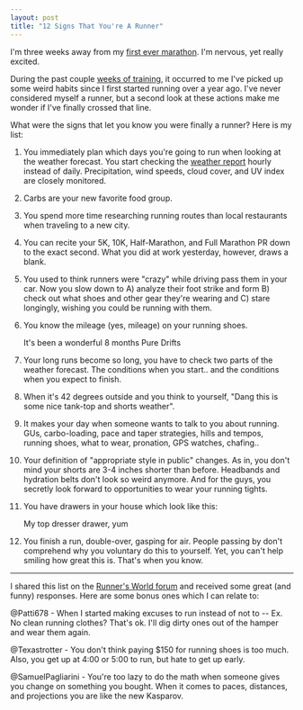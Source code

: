 ```yaml
---
layout: post
title: "12 Signs That You're A Runner"
---
```


I'm three weeks away from my [first ever marathon][4]. I'm nervous, yet really excited.

During the past couple [weeks of training][3], it occurred to me I've picked up some weird habits since I first started running over a year ago. I've never considered myself a runner, but a second look at these actions make me wonder if I've finally crossed that line.

What were the signs that let you know you were finally a runner? Here is my list:

1. You immediately plan which days you're going to run when looking at the weather forecast. You start checking the [weather report][1] hourly instead of daily. Precipitation, wind speeds, cloud cover, and UV index are closely monitored.

2. Carbs are your new favorite food group.

3. You spend more time researching running routes than local restaurants when traveling to a new city.

4. You can recite your 5K, 10K, Half-Marathon, and Full Marathon PR down to the exact second. What you did at work yesterday, however, draws a blank.

5. You used to think runners were "crazy" while driving pass them in your car. Now you slow down to A) analyze their foot strike and form B) check out what shoes and other gear they're wearing and C) stare longingly, wishing you could be running with them.

6. You know the mileage (yes, mileage) on your running shoes.

      <a href="/static/shoe_mileage.png">
      <amp-img class="pure-img center vertimg400" src="/static/shoe_mileage.png"
         alt="alex shoe mileage"
         layout="responsive"
         width=400
         height=268></amp-img>
      </a>
      <div class="separator">It's been a wonderful 8 months Pure Drifts</div>

7. Your long runs become so long, you have to check two parts of the weather forecast. The conditions when you start.. and the conditions when you expect to finish.

8. When it's 42 degrees outside and you think to yourself, "Dang this is some nice tank-top and shorts weather".

9. It makes your day when someone wants to talk to you about running. GUs, carbo-loading, pace and taper strategies, hills and tempos, running shoes, what to wear, pronation, GPS watches, chafing..

10. Your definition of "appropriate style in public" changes. As in, you don't mind your shorts are 3-4 inches shorter than before. Headbands and hydration belts don't look so weird anymore. And for the guys, you secretly look forward to opportunities to wear your running tights.

11. You have drawers in your house which look like this:

       <a href="/static/gu_drawer.jpg">
       <amp-img class="pure-img center" src="/static/gu_drawer.jpg"
         alt="alex gu drawer"
         layout="responsive"
         width=600
         height=450></amp-img>
       </a>
       <div class="separator">My top dresser drawer, yum</div>

12. You finish a run, double-over, gasping for air. People passing by don't comprehend why you voluntary do this to yourself. Yet, you can't help smiling how great this is. That's when you know.

<hr class="break">

I shared this list on the [Runner's World forum][2] and received some great (and funny) responses. Here are some bonus ones which I can relate to:

@Patti678 - When I started making excuses to run instead of not to -- Ex. No clean running clothes? That's ok. I'll dig dirty ones out of the hamper and wear them again.

@Texastrotter - You don't think paying $150 for running shoes is too much. Also, you get up at 4:00 or 5:00 to run, but hate to get up early.

@SamuelPagliarini - You're too lazy to do the math when someone gives you change on something you bought. When it comes to paces, distances, and projections you are like the new Kasparov.

[1]: http://shouldalexrun.appspot.com
[2]: http://community.runnersworld.com/topic/12-signs-that-you-are-a-runner
[3]: /blog/2013/training-marathon.html
[4]: /blog/first-marathon.html

